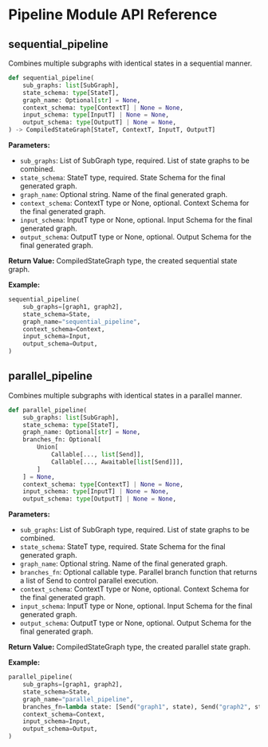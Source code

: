 # Pipeline Module API Reference

## sequential_pipeline

Combines multiple subgraphs with identical states in a sequential manner.

```python
def sequential_pipeline(
    sub_graphs: list[SubGraph],
    state_schema: type[StateT],
    graph_name: Optional[str] = None,
    context_schema: type[ContextT] | None = None,
    input_schema: type[InputT] | None = None,
    output_schema: type[OutputT] | None = None,
) -> CompiledStateGraph[StateT, ContextT, InputT, OutputT]
```

**Parameters:**

- `sub_graphs`: List of SubGraph type, required. List of state graphs to be combined.
- `state_schema`: StateT type, required. State Schema for the final generated graph.
- `graph_name`: Optional string. Name of the final generated graph.
- `context_schema`: ContextT type or None, optional. Context Schema for the final generated graph.
- `input_schema`: InputT type or None, optional. Input Schema for the final generated graph.
- `output_schema`: OutputT type or None, optional. Output Schema for the final generated graph.

**Return Value:** CompiledStateGraph type, the created sequential state graph.

**Example:**

```python
sequential_pipeline(
    sub_graphs=[graph1, graph2],
    state_schema=State,
    graph_name="sequential_pipeline",
    context_schema=Context,
    input_schema=Input,
    output_schema=Output,
)
```

## parallel_pipeline

Combines multiple subgraphs with identical states in a parallel manner.

```python
def parallel_pipeline(
    sub_graphs: list[SubGraph],
    state_schema: type[StateT],
    graph_name: Optional[str] = None,
    branches_fn: Optional[
        Union[
            Callable[..., list[Send]],
            Callable[..., Awaitable[list[Send]]],
        ]
    ] = None,
    context_schema: type[ContextT] | None = None,
    input_schema: type[InputT] | None = None,
    output_schema: type[OutputT] | None = None,
```

**Parameters:**

- `sub_graphs`: List of SubGraph type, required. List of state graphs to be combined.
- `state_schema`: StateT type, required. State Schema for the final generated graph.
- `graph_name`: Optional string. Name of the final generated graph.
- `branches_fn`: Optional callable type. Parallel branch function that returns a list of Send to control parallel execution.
- `context_schema`: ContextT type or None, optional. Context Schema for the final generated graph.
- `input_schema`: InputT type or None, optional. Input Schema for the final generated graph.
- `output_schema`: OutputT type or None, optional. Output Schema for the final generated graph.

**Return Value:** CompiledStateGraph type, the created parallel state graph.

**Example:**

```python
parallel_pipeline(
    sub_graphs=[graph1, graph2],
    state_schema=State,
    graph_name="parallel_pipeline",
    branches_fn=lambda state: [Send("graph1", state), Send("graph2", state)],
    context_schema=Context,
    input_schema=Input,
    output_schema=Output,
)
```
